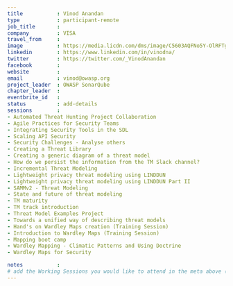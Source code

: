 ```yaml
---
title           : Vinod Anandan
type            : participant-remote
job_title       : 
company         : VISA
travel_from     :
image           : https://media.licdn.com/dms/image/C5603AQFNo5Y-OlRFTg/profile-displayphoto-shrink_200_200/0?e=1565222400&v=beta&t=dK5BQRIvpj-Sykm-ih81HOgBWm4kD9CcfMW6tKK3_pQ
linkedin        : https://www.linkedin.com/in/vinodna/
twitter         : https://twitter.com/_VinodAnandan
facebook        :
website         :
email           : vinod@owasp.org
project_leader  : OWASP SonarQube
chapter_leader  : 
eventbrite_id   : 
status          : add-details
sessions        :
- Automated Threat Hunting Project Collaboration
- Agile Practices for Security Teams
- Integrating Security Tools in the SDL
- Scaling API Security
- Security Challenges - Analyse others
- Creating a Threat Library
- Creating a generic diagram of a threat model
- How do we persist the information from the TM Slack channel?
- Incremental Threat Modeling
- Lightweight privacy threat modeling using LINDDUN
- Lightweight privacy threat modeling using LINDDUN Part II
- SAMMv2 - Threat Modeling
- State and future of threat modeling
- TM maturity
- TM track introduction
- Threat Model Examples Project
- Towards a unified way of describing threat models
- Hand's on Wardley Maps creation (Training Session)
- Introduction to Wardley Maps (Training Session)
- Mapping boot camp
- Wardley Mapping - Climatic Patterns and Using Doctrine
- Wardley Maps for Security

notes           : 
# add the Working Sessions you would like to attend in the meta above (use the session's title) e.g. sessions (one per line): -Security Playbooks Diagrams -Hackathon Daily Sessions
---
```


<!-- put more details about participant here -->
